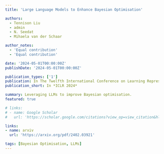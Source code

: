 ```yaml
---
title: 'Large Language Models to Enhance Bayesian Optimisation'

authors:
  - Tennison Liu
  - admin
  - N. Seedat
  - Mihaela van der Schaar

author_notes:
  - 'Equal contribution'
  - 'Equal contribution'

date: '2024-05-01T00:00:00Z'
publishDate: '2024-05-01T00:00:00Z'

publication_types: ['1']
publication: In The Twelfth International Conference on Learning Representations
publication_short: In *ICLR 2024*

summary: Leveraging LLMs to improve Bayesian optimisation.
featured: true

# links:
# - name: Google Scholar
#   url: 'https://scholar.google.com/citations?view_op=view_citation&hl=es&user=oLiBK8cAAAAJ&sortby=pubdate&citation_for_view=oLiBK8cAAAAJ:Se3iqnhoufwC'

links:
- name: arxiv
  url: 'https://arxiv.org/pdf/2402.03921'

tags: [Bayesian Optimisation, LLMs]
---
```

